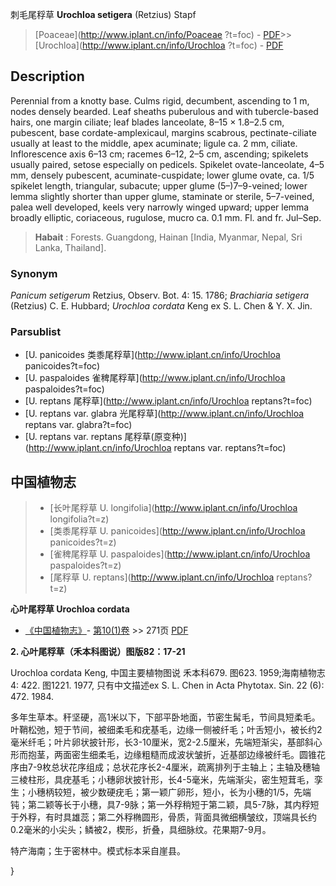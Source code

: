 刺毛尾稃草 **Urochloa setigera** (Retzius) Stapf

> [Poaceae](http://www.iplant.cn/info/Poaceae ?t=foc) - [PDF](http://iplant.cn/foc/pdf/Poaceae.pdf)>>[Urochloa](http://www.iplant.cn/info/Urochloa ?t=foc) - [PDF](http://www.iplant.cn/foc/pdf/Urochloa.pdf)

## Description

Perennial from a knotty base. Culms rigid, decumbent, ascending to 1 m, nodes densely bearded. Leaf sheaths puberulous and with tubercle-based hairs, one margin ciliate; leaf blades lanceolate, 8–15 × 1.8–2.5 cm, pubescent, base cordate-amplexicaul, margins scabrous, pectinate-ciliate usually at least to the middle, apex acuminate; ligule ca. 2 mm, ciliate. Inflorescence axis 6–13 cm; racemes 6–12, 2–5 cm, ascending; spikelets usually paired, setose especially on pedicels. Spikelet ovate-lanceolate, 4–5 mm, densely pubescent, acuminate-cuspidate; lower glume ovate, ca. 1/5 spikelet length, triangular, subacute; upper glume (5–)7–9-veined; lower lemma slightly shorter than upper glume, staminate or sterile, 5–7-veined, palea well developed, keels very narrowly winged upward; upper lemma broadly elliptic, coriaceous, rugulose, mucro ca. 0.1 mm. Fl. and fr. Jul–Sep.

> **Habait** : 
> Forests. Guangdong, Hainan [India, Myanmar, Nepal, Sri Lanka, Thailand].

### Synonym
*Panicum setigerum* Retzius, Observ. Bot. 4: 15. 1786; *Brachiaria setigera* (Retzius) C. E. Hubbard; *Urochloa cordata* Keng ex S. L. Chen & Y. X. Jin.

### Parsublist

* [U.  panicoides  类黍尾稃草](http://www.iplant.cn/info/Urochloa panicoides?t=foc)
* [U.  paspaloides  雀稗尾稃草](http://www.iplant.cn/info/Urochloa paspaloides?t=foc)
* [U.  reptans  尾稃草](http://www.iplant.cn/info/Urochloa reptans?t=foc)
* [U.  reptans var. glabra  光尾稃草](http://www.iplant.cn/info/Urochloa reptans var. glabra?t=foc)
* [U.  reptans var. reptans  尾稃草(原变种)](http://www.iplant.cn/info/Urochloa reptans var. reptans?t=foc)

## 中国植物志

> * [长叶尾稃草  U.  longifolia](http://www.iplant.cn/info/Urochloa longifolia?t=z)
> * [类黍尾稃草  U.  panicoides](http://www.iplant.cn/info/Urochloa panicoides?t=z)
> * [雀稗尾稃草  U.  paspaloides](http://www.iplant.cn/info/Urochloa paspaloides?t=z)
> * [尾稃草  U.  reptans](http://www.iplant.cn/info/Urochloa reptans?t=z)

**心叶尾稃草 Urochloa cordata**

* [《中国植物志》](http://www.iplant.cn/frps)- [第10(1)卷](http://www.iplant.cn/frps/vol/10(1)) >> 271页 [PDF](http://www.iplant.cn/frps/pdf/10(1)/271a.pdf)

**2. 心叶尾稃草（禾本科图说）图版82：17-21**

Urochloa cordata Keng, 中国主要植物图说 禾本科679. 图623. 1959;海南植物志4: 422. 图1221. 1977, 只有中文描述ex S. L. Chen in Acta Phytotax. Sin. 22 (6): 472. 1984.

多年生草本。秆坚硬，高1米以下，下部平卧地面，节密生髯毛，节间具短柔毛。叶鞘松弛，短于节间，被细柔毛和疣基毛，边缘一侧被纤毛；叶舌短小，被长约2毫米纤毛；叶片卵状披针形，长3-10厘米，宽2-2.5厘米，先端短渐尖，基部斜心形而抱茎，两面密生细柔毛，边缘粗糙而成波状皱折，近基部边缘被纤毛。圆锥花序由7-9枚总状花序组成；总状花序长2-4厘米，疏离排列于主轴上；主轴及穗轴三棱柱形，具疣基毛；小穗卵状披针形，长4-5毫米，先端渐尖，密生短茸毛，孪生；小穗柄较短，被少数硬疣毛；第一颖广卵形，短小，长为小穗的1/5，先端钝；第二颖等长于小穗，具7-9脉；第一外稃稍短于第二颖，具5-7脉，其内稃短于外稃，有时具雄蕊；第二外稃椭圆形，骨质，背面具微细横皱纹，顶端具长约0.2毫米的小尖头；鳞被2，楔形，折叠，具细脉纹。花果期7-9月。

特产海南；生于密林中。模式标本采自崖县。

}